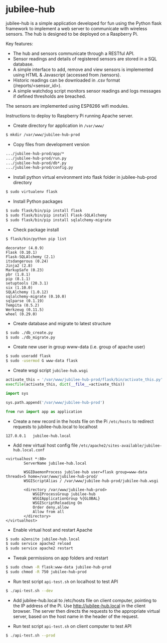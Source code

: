 # jubilee-hub
jubilee-hub is a simple application developed for fun using the Python flask framework to implement a web server to communicate with wireless sensors.  The hub is designed to be deployed on a Raspberry Pi.

Key features:
- The hub and sensors communicate through a RESTful API.
- Sensor readings and details of registered sensors are stored in a SQL database.
- A simple interface to add, remove and view sensors is implemented using HTML & Javascript (accessed from /sensors).
- Historic readings can be downloaded in .csv format (/reports/<sensor_id>).
- A simple watchdog script monitors sensor readings and logs messages if defined thresholds are breached.

The sensors are implemented using ESP8266 wifi modules.

Instructions to deploy to Raspberry Pi running Apache server.

- Create directory for application in `/var/www/`
```bash
$ mkdir /var/www/jubilee-hub-prod
```

- Copy files from development version
```bash
.../jubilee-hub-prod/app/*
.../jubilee-hub-prod/run.py
.../jubilee-hub-prod/db*.py
.../jubilee-hub-prod/config.py
```

- Install python virtual environment into flask folder in jubilee-hub-prod directory
```bash
$ sudo virtualenv flask
```

- Install Python packages
```bash
$ sudo flask/bin/pip install flask
$ sudo flask/bin/pip install Flask-SQLAlchemy
$ sudo flask/bin/pip install sqlalchemy-migrate
```	

- Check package install
```bash
$ flask/bin/python pip list	
```
	decorator (4.0.9)
	Flask (0.10.1)
	Flask-SQLAlchemy (2.1)
	itsdangerous (0.24)
	Jinja2 (2.8)
	MarkupSafe (0.23)
	pbr (1.8.1)
	pip (8.1.1)
	setuptools (20.3.1)
	six (1.10.0)
	SQLAlchemy (1.0.12)
	sqlalchemy-migrate (0.10.0)
	sqlparse (0.1.19)
	Tempita (0.5.2)
	Werkzeug (0.11.5)
	wheel (0.29.0)
	
- Create database and migrate to latest structure
```bash
$ sudo ./db_create.py
$ sudo ./db_migrate.py
```

- Create new user in group www-data (i.e. group of apache user)
```bash
$ sudo useradd flask
$ sudo -usermod G www-data flask
```

- Create wsgi script `jubilee-hub.wsgi`
```python
activate_this = '/var/www/jubilee-hub-prod/flask/bin/activate_this.py'
execfile(activate_this, dict(__file__=activate_this))

import sys

sys.path.append('/var/www/jubilee-hub-prod')

from run import app as application
```

- Create a new record in the hosts file on the Pi `/etc/hosts` to redirect requests to jubilee-hub.local to localhost
```
127.0.0.1	jubilee-hub.local
```

- Add new virtual host config file  `/etc/apache2/sites-available/jubilee-hub.local.conf`
```
<virtualhost *:80>
		ServerName jubilee-hub.local

		WSGIDaemonProcess jubilee-hub user=flask group=www-data threads=5 home=/var/www/jubilee-hub-prod/
		WSGIScriptAlias / /var/www/jubilee-hub-prod/jubilee-hub.wsgi

		<directory /var/www/jubilee-hub-prod>
			WSGIProcessGroup jubilee-hub
			WSGIApplicationGroup %{GLOBAL}
			WSGIScriptReloading On
			Order deny,allow
			Allow from all
		</directory>
</virtualhost>
```

- Enable virtual host and restart Apache
```bash
$ sudo a2ensite jubilee-hub.local
$ sudo service apache2 reload
$ sudo service apache2 restart
```

- Tweak permissions on app folders and restart
```bash
$ sudo chown -R flask:www-data jubilee-hub-prod
$ sudo chmod -R 750 jubilee-hub-prod
```

- Run test script `api-test.sh` on localhost to test API
```bash
$ ./api-test.sh --dev
```

- Add jubilee-hub.local to /etc/hosts file on client computer, pointing to the IP address of the Pi.  Use http://jubilee-hub.local in the client browser.  The server then directs the requests to the appropriate virtual server, based on the host name in the header of the request.

- Run test script `api-test.sh` on client computer to test API
```bash
$ ./api-test.sh --prod
```



